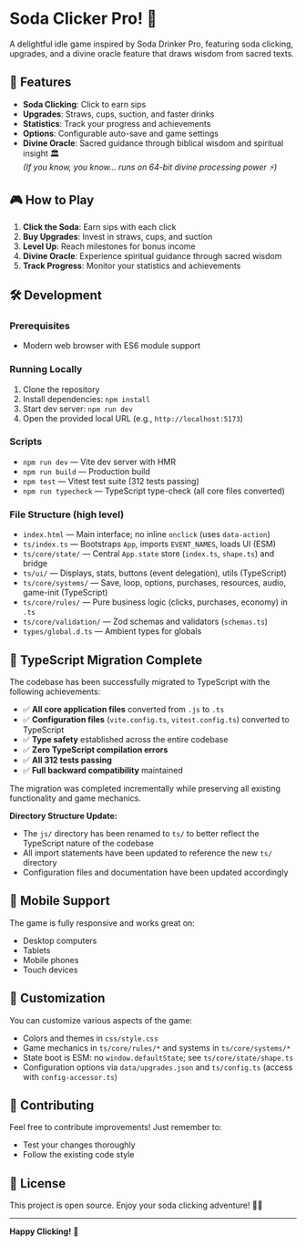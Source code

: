 # Soda Clicker Pro! 🥤

A delightful idle game inspired by Soda Drinker Pro, featuring soda clicking, upgrades, and a divine oracle feature that draws wisdom from sacred texts.

## 🚀 Features

- **Soda Clicking**: Click to earn sips
- **Upgrades**: Straws, cups, suction, and faster drinks
- **Statistics**: Track your progress and achievements
- **Options**: Configurable auto-save and game settings
- **Divine Oracle**: Sacred guidance through biblical wisdom and spiritual insight 🏛️<br/>
  _(If you know, you know... runs on 64-bit divine processing power ⚡)_

## 🎮 How to Play

1. **Click the Soda**: Earn sips with each click
2. **Buy Upgrades**: Invest in straws, cups, and suction
3. **Level Up**: Reach milestones for bonus income
4. **Divine Oracle**: Experience spiritual guidance through sacred wisdom
5. **Track Progress**: Monitor your statistics and achievements

## 🛠️ Development

### Prerequisites

- Modern web browser with ES6 module support

### Running Locally

1. Clone the repository
2. Install dependencies: `npm install`
3. Start dev server: `npm run dev`
4. Open the provided local URL (e.g., `http://localhost:5173`)

### Scripts

- `npm run dev` — Vite dev server with HMR
- `npm run build` — Production build
- `npm test` — Vitest test suite (312 tests passing)
- `npm run typecheck` — TypeScript type-check (all core files converted)

### File Structure (high level)

- `index.html` — Main interface; no inline `onclick` (uses `data-action`)
- `ts/index.ts` — Bootstraps `App`, imports `EVENT_NAMES`, loads UI (ESM)
- `ts/core/state/` — Central `App.state` store (`index.ts`, `shape.ts`) and bridge
- `ts/ui/` — Displays, stats, buttons (event delegation), utils (TypeScript)
- `ts/core/systems/` — Save, loop, options, purchases, resources, audio, game-init (TypeScript)
- `ts/core/rules/` — Pure business logic (clicks, purchases, economy) in `.ts`
- `ts/core/validation/` — Zod schemas and validators (`schemas.ts`)
- `types/global.d.ts` — Ambient types for globals

## 🔷 TypeScript Migration Complete

The codebase has been successfully migrated to TypeScript with the following achievements:

- ✅ **All core application files** converted from `.js` to `.ts`
- ✅ **Configuration files** (`vite.config.ts`, `vitest.config.ts`) converted to TypeScript
- ✅ **Type safety** established across the entire codebase
- ✅ **Zero TypeScript compilation errors**
- ✅ **All 312 tests passing**
- ✅ **Full backward compatibility** maintained

The migration was completed incrementally while preserving all existing functionality and game mechanics.

**Directory Structure Update:**

- The `js/` directory has been renamed to `ts/` to better reflect the TypeScript nature of the codebase
- All import statements have been updated to reference the new `ts/` directory
- Configuration files and documentation have been updated accordingly

## 📱 Mobile Support

The game is fully responsive and works great on:

- Desktop computers
- Tablets
- Mobile phones
- Touch devices

## 🎨 Customization

You can customize various aspects of the game:

- Colors and themes in `css/style.css`
- Game mechanics in `ts/core/rules/*` and systems in `ts/core/systems/*`
- State boot is ESM: no `window.defaultState`; see `ts/core/state/shape.ts`
- Configuration options via `data/upgrades.json` and `ts/config.ts` (access with `config-accessor.ts`)

## 🤝 Contributing

Feel free to contribute improvements! Just remember to:

- Test your changes thoroughly
- Follow the existing code style

## 📄 License

This project is open source. Enjoy your soda clicking adventure! 🥤✨

---

**Happy Clicking!** 🎯
